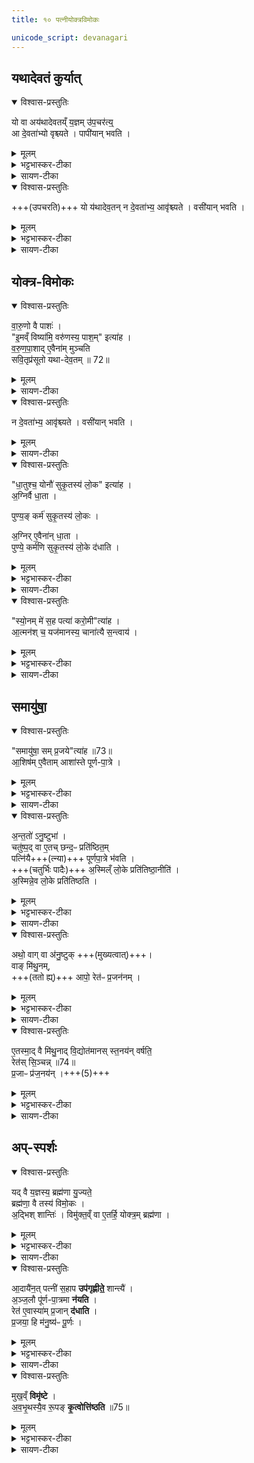 ```yaml
---
title: १० पत्नीयोक्त्रविमोकः

unicode_script: devanagari
---
```


## यथादेवतं कुर्यात्
<details open><summary>विश्वास-प्रस्तुतिः</summary>

यो वा अय॑थादेवतय्ँ य॒ज्ञम् उ॑प॒चर॑त्य्॒  
आ दे॒वता॑भ्यो वृश्च्यते ।
पापी॑यान् भवति ।  
</details>

<details><summary>मूलम्</summary>

यो वा अय॑थादेवतय्ँ य॒ज्ञमु॑प॒चर॑ति ।
आ दे॒वता॑भ्यो वृश्च्यते ।
पापी॑यान्भवति ।
</details>

<details><summary>भट्टभास्कर-टीका</summary>

1यो वा इत्यादि ॥ यो यस्य देवता तद्यथादेवतं, स्वया देवतया यज्ञं यो नोपचरति स देवताभ्य आवृश्च्यते पापतरश्च भवति । विपर्यये विपर्ययः ।
</details>

<details><summary>सायण-टीका</summary>

प्रथमं तावद्योक्त्राविमोकमन्त्रस्य पूर्वार्धं व्याचष्टे — “यो वा अयथादेवतं यज्ञमुपचरति। आ देवताभ्यो वृश्च्यते। पापीयान्भवति। 
</details>

<details open><summary>विश्वास-प्रस्तुतिः</summary>

+++(उपचरति)+++ यो य॑थादेव॒तन् न दे॒वता॑भ्य॒ आवृ॑श्च्यते ।
वसी॑यान् भवति ।
</details>

<details><summary>मूलम्</summary>

यो य॑थादेव॒तम् ।
न दे॒वता॑भ्य॒ आवृ॑श्च्यते ।
वसी॑यान्भवति ।
</details>

<details><summary>भट्टभास्कर-टीका</summary>

वसीयान् वसुमत्तरः । 'विन्मतोर्लुक्' 'टेः' इति टिलोपः ।
</details>

<details><summary>सायण-टीका</summary>

यो यथादेवतम्। न देवताभ्य आवृश्च्यते। वसीयान्भवति। 
</details>

## योक्त्र-विमोकः
<details open><summary>विश्वास-प्रस्तुतिः</summary>

वा॒रु॒णो वै पाशः॑ ।  
"इ॒मव्ँ विष्या॑मि॒ वरु॑णस्य॒ पाश॒म्" इत्या॑ह ।  
व॒रु॒ण॒पा॒शाद् ए॒वैना॑म् मुञ्चति   
सवि॒तृप्र॑सूतो यथा-देव॒तम् ॥ 72॥
</details>

<details><summary>मूलम्</summary>

वा॒रु॒णो वै पाशः॑ ।  
"इ॒मव्ँ विष्या॑मि॒ वरु॑णस्य॒ पाश॒"मित्या॑ह ।  
व॒रु॒ण॒पा॒शादे॒वैना॑म्मुञ्चति ।  
स॒वि॒तृप्र॑सूतो यथादेव॒तम् ॥ 72॥
</details>

<details><summary>सायण-टीका</summary>

वारुणो वै पाशः। इमं विष्यामि वरुणस्य पाशमित्याह। वरुणपाशादेवैनां मुञ्चति। सवितृप्रसूतो यथादेवतम्। 
</details>

<details open><summary>विश्वास-प्रस्तुतिः</summary>

न दे॒वता॑भ्य॒ आवृ॑श्च्यते ।
वसी॑यान् भवति ।
</details>

<details><summary>मूलम्</summary>

न दे॒वता॑भ्य॒ आवृ॑श्च्यते ।
वसी॑यान्भवति ।
</details>

<details><summary>सायण-टीका</summary>

न देवताभ्य आवृश्च्यते। वसीयान्भवति” (ब्रा. का. ३ प्र. ३ अ. १०) इति। 
</details>

<details open><summary>विश्वास-प्रस्तुतिः</summary>

"धा॒तुश्च॒ योनौ॑ सुकृ॒तस्य॑ लो॒क" इत्या॑ह ।  
अ॒ग्निर्वै धा॒ता ।   

पुण्य॒ङ् कर्म॑ सुकृ॒तस्य॑ लो॒कः ।  

अ॒ग्निर् ए॒वैना॑न् धा॒ता ।   
पुण्ये॒ कर्म॑णि सुकृ॒तस्य॑ लो॒के द॑धाति ।
</details>

<details><summary>मूलम्</summary>

"धा॒तुश्च॒ योनौ॑ सुकृ॒तस्य॑ लो॒क" इत्या॑ह ।  
अ॒ग्निर्वै धा॒ता ।   

पुण्य॒ङ्कर्म॑ सुकृ॒तस्य॑ लो॒कः ।  

अ॒ग्निरे॒वैना॑न्धा॒ता ।   
पुण्ये॒ कर्म॑णि सुकृ॒तस्य॑ लो॒के द॑धाति ।
</details>

<details><summary>भट्टभास्कर-टीका</summary>

इदानीं तां देवतां दर्शयति - वारुणो वा इति । 'इमं विष्यामि' इति पत्न्या योक्त्रपाशविमोचनं सवित्राऽनुज्ञात एव यथादेवतमुपचरति ततः एनां पत्नीं वरुणपाशात् मुञ्चति ।
</details>

<details><summary>सायण-टीका</summary>

तृतीयपादे पदार्थवाक्यार्थौ दर्शयति – “धातुश्च योनौ सुकृतस्य लोक इत्याह। अग्निर्वै धाता। पुण्यं कर्म सुकृतस्य लोकः। अग्निरेवैनां धाता। पुण्ये कर्मणि सुकृतस्य लोके दधाति” [ब्रा. का. ३ प्र. ३ अ. १०] इति। 
</details>

<details open><summary>विश्वास-प्रस्तुतिः</summary>

"स्यो॒नम् मे॑ स॒ह पत्या॑ करो॒मी"त्या॑ह ।   
आ॒त्मन॑श् च॒ यज॑मानस्य॒ चाना॑त्यै स॒न्त्वाय॑ ।  
</details>

<details><summary>मूलम्</summary>

"स्यो॒नम्मे॑ स॒ह पत्या॑ करो॒मी"त्या॑ह ।   
आ॒त्मन॑श्च॒ यज॑मानस्य॒ चाना॑त्यै स॒न्त्वाय॑ ।  
</details>

<details><summary>भट्टभास्कर-टीका</summary>

अनात्त्यै अखण्डनाय । द्यतेः 'अच उपसर्गात्तः' इति तत्त्वम् । **सन्त्वाय** नित्यं सङ्गत्वाय 'सह' इति मन्त्रपदात् ससाधन-क्रियावद् उपसर्गात् भाव-प्रत्ययः ॥
</details>

<details><summary>सायण-टीका</summary>

दुःखनाशाय सुखप्राप्तये च चतुर्थपादोक्तिरित्याह — “स्योनं मे सह पत्या करोमीत्याह। आत्मनश्च यजमानस्य चानात्यै संत्वाय” (ब्रा. का. ३ प्र. ३ अ. १०) इति। 
</details>

## समायु॑षा॒
<details open><summary>विश्वास-प्रस्तुतिः</summary>

"समायु॑षा॒ सम् प्र॒जये"त्या॑ह ॥73॥  
आ॒शिष॑म् ए॒वैताम् आशा॑स्ते पूर्ण-पा॒त्रे ।
</details>

<details><summary>मूलम्</summary>

"समायु॑षा॒ सम्प्र॒जये"त्या॑ह ॥73॥  
आ॒शिष॑मे॒वैतामाशा॑स्ते पूर्णपा॒त्रे ।
</details>

<details><summary>भट्टभास्कर-टीका</summary>

2समायुषेति पूर्णपात्रानयने पत्न्याः जपः ॥ पूर्णपात्रविषयां एतामाशिषमाशास्ते ।
</details>

<details><summary>सायण-टीका</summary>

पत्न्याः पूर्णपात्रविमोकार्थो यो मन्त्रस्तं व्याचष्टे – “समायुषा सं प्रजयेत्याह। आशिषमेवैतामाशास्ते पूर्णपात्रे” (ब्रा. का. ३ प्र. ३ अ. १०) इति। समानीयमान इति शेषः। 
</details>

<details open><summary>विश्वास-प्रस्तुतिः</summary>

अ॒न्त॒तो॑ ऽनु॒ष्टुभा॑ ।   
चतु॑ष्प॒द् वा ए॒तच् छन्द॒ᳶ प्रति॑ष्ठित॒म्  
पत्नि॑यै+++(त्न्या)+++ पूर्णपा॒त्रे भ॑वति ।  
+++(चतुर्भिः पादैः)+++ अ॒स्मिल्ँ लो॒के प्रति॑तिष्ठा॒नीति॑ ।  
अ॒स्मिन्ने॒व लो॒के प्रति॑तिष्ठति ।
</details>

<details><summary>मूलम्</summary>

अ॒न्त॒तो॑ऽनु॒ष्टुभा॑ ।   
चतु॑ष्प॒द्वा ए॒तच्छन्द॒ᳶ प्रति॑ष्ठित॒म्पत्नि॑यै पूर्णपा॒त्रे भ॑वति ।  
अ॒स्मिल्ँ लो॒के प्रति॑तिष्ठा॒नीति॑ ।  
अ॒स्मिन्ने॒व लो॒के प्रति॑तिष्ठति ।
</details>

<details><summary>भट्टभास्कर-टीका</summary>

अनुष्टुभेति । 'समायुषा'12 इत्यनया । पत्न्याः पूर्णपात्रे इदं चतुष्पत् अनुष्टुप् छन्दः प्रतिष्ठितमवस्थितं भवति यतः, तस्याभिप्रायं ब्रूमः - अस्मिन् लोके प्रतिष्ठितो भूयासं इत्यनेनाभिप्रायेण तत्तथा क्रियते, तस्मात् पत्नी अस्मिन् लोके प्रतितिष्ठति अनेन कर्मणा ।
</details>

<details><summary>सायण-टीका</summary>

मन्त्रगतं छन्दः प्रशंसति – ‘अन्ततोऽनुष्टुभा चतुष्पाद्वा एतच्छन्दः प्रतिष्ठितं पत्नियै पूर्णपात्रे भवति। अस्मिँल्लोके प्रतितिष्ठानीति। अस्मिन्नेव लोके प्रतितिष्ठति’ (ब्रा. का. ३ प्र. ३ अ. १०) इति। 
</details>

<details open><summary>विश्वास-प्रस्तुतिः</summary>

अथो॒ वाग् वा अ॑नु॒ष्टुक् +++(मुख्यत्वात्)+++।  
वाङ् मि॑थु॒नम्,  
+++(ततो ह्य्)+++ आपो॒ रेत॑ᳶ प्र॒जन॑नम् ।
</details>

<details><summary>मूलम्</summary>

अथो॒ वाग्वा अ॑नु॒ष्टुक् ।  
वाङ्मि॑थु॒नम् ।  
आपो॒ रेत॑ᳶ प्र॒जन॑नम् ।
</details>

<details><summary>भट्टभास्कर-टीका</summary>

अथो अपि च सर्वं वाङ्मयं अनुष्टुब् एव मुख्यत्वात् ।  
किञ्च - एतस्मादेव कारणात् वागेव आपो रेत इत्येतत् मिथुनं प्रजननं प्रजोत्पत्तिनिमित्तं भवति ।
</details>

<details><summary>सायण-टीका</summary>

प्रकारान्तरेण प्रशंसति – ‘अथो वाग्वा अनुष्टुक्। वाङ्मिथुनम्। आपो रेतः प्रजननम्। 
</details>

<details open><summary>विश्वास-प्रस्तुतिः</summary>

ए॒तस्मा॒द् वै मि॑थु॒नाद् वि॒द्योत॑मानस् स्त॒नय॑न् वर्षति॒   
रेत॑स् सि॒ञ्चन्न् ॥74॥  
प्र॒जाᳶ प्र॑ज॒नय॑न् ।+++(5)+++
</details>

<details><summary>मूलम्</summary>

ए॒तस्मा॒द्वै मि॑थु॒नाद्वि॒द्योत॑मानस्स्त॒नय॑न्वर्षति ।  
रेत॑स्सि॒ञ्चन्न् ॥74॥  
प्र॒जाᳶ प्र॑ज॒नय॑न् ।
</details>

<details><summary>भट्टभास्कर-टीका</summary>

अत एव कारणात् एतस्मान्मिथुनात् अद्भ्यो रेतसश्च हेतोः विद्योतमानः विद्युतं उत्पादयन् स्तनयन् शब्दायमानो हि वर्षति, तथा रेतस्सिक्त्वा प्रजाः प्रजनयंश्च शब्दायमानो भवति । तदिदं सर्वं पूर्णपात्रस्य अनुप्रतिष्ठितत्वात् भवति ॥
</details>

<details><summary>सायण-टीका</summary>

एतस्माद्वै मिथुनाद्विद्योतमानः स्तनयन्वर्षति। रेतः सिञ्चन्। प्रजाः प्रजनयन्’ (ब्रा. का. ३ प्र. ३ अ. १०) इति। 
</details>

## अप्-स्पर्शः
<details open><summary>विश्वास-प्रस्तुतिः</summary>

यद् वै य॒ज्ञस्य॒ ब्रह्म॑णा यु॒ज्यते॒  
ब्रह्म॑णा॒ वै तस्य॑ विमो॒कः ।  
अ॒द्भिश् शान्तिः॑ ।
विमु॑क्त॒व्ँ वा ए॒तर्हि॒ योक्त्र॒म् ब्रह्म॑णा ।
</details>

<details><summary>मूलम्</summary>

यद्वै य॒ज्ञस्य॒ ब्रह्म॑णा यु॒ज्यते॑ ।
ब्रह्म॑णा॒ वै तस्य॑ विमो॒कः ।  
अ॒द्भिश्शान्तिः॑ ।
विमु॑क्त॒व्ँवा ए॒तर्हि॒ योक्त्र॒म्ब्रह्म॑णा ।
</details>

<details><summary>भट्टभास्कर-टीका</summary>

3यद्वा इत्यादि ॥ ब्रह्मणा मन्त्रेण यज्ञसंबन्धि यद्युज्यते तस्य विमोकोपि ब्रह्मणैव न्याय्यः ।  
तत्राद्भिरेव शान्तिः सुखं भवति यागविमोकापचारक्षाळनात् ।
</details>

<details><summary>सायण-टीका</summary>

विमुक्तयोक्त्रस्य पूर्णपात्रोदकस्य च सहकारः पत्न्या कर्तव्य इत्याह — ‘यद्वै यज्ञस्य ब्रह्मणा युज्यते। ब्रह्मणा वै तस्य विमोकः। अद्भिः शान्तिः। विमुक्तं वा एतर्हि योक्त्रं ब्रह्मणा। 
</details>

<details open><summary>विश्वास-प्रस्तुतिः</summary>

आ॒दायै॑न॒त् पत्नी॑ स॒हाप **उप॑गृह्णीते॒** शान्त्यै॑ ।   
अ॒ञ्ज॒लौ पू॑र्ण-पा॒त्रमा **न॑यति** ।   
रेत॑ ए॒वास्या॑म् प्र॒जान् **द॑धाति** ।   
प्र॒जया॒ हि म॑नु॒ष्य॑ᳶ पू॒र्णः ।
</details>

<details><summary>मूलम्</summary>

आ॒दायै॑न॒त्पत्नी॑ स॒हाप उप॑गृह्णीते॒ शान्त्यै॑ ।   
अ॒ञ्ज॒लौ पू॑र्णपा॒त्रमा न॑यति ।   
रेत॑ ए॒वास्या॑म्प्र॒जान्द॑धाति ।  
प्र॒जया॒ हि म॑नु॒ष्य॑ᳶ पू॒र्णः ।
</details>

<details><summary>भट्टभास्कर-टीका</summary>

इदानीं च योक्त्रं ब्रह्मणा विमुक्तं तस्मादत्राप्यद्भिः भाव्यमित्याह - आदायेति । एनत् योक्त्रं अञ्जलावादाय तेन सहाप उपगृह्णीते पत्नी, तत् शान्त्यै भवति ।
</details>

<details><summary>सायण-टीका</summary>

आदायोनत्पत्नी सहाप उपगृह्णीते शान्त्यै’ (ब्रा. का. ३ प्र. ३ अ. १०) इति। 
यथा मन्त्रेणोपहितानां कपालानां मन्त्रेणैव विमोकः कर्तव्यस्तथा योक्त्रस्यापि योगविमोकवत्या रज्ज्वा कृतस्योपद्रवस्याद्भिः शान्तिर्युक्ता।   

योक्त्रं चेदानीं मन्त्रेण मुक्तमतोऽञ्जलौ तद्योक्त्रमादाय तेन सहापो गृह्णीयात्। तद्ग्रहणायाऽनयनं विधत्ते — ‘अञ्जलौ पूर्णपात्रमानयति। रेत एवास्यां प्रजां दधाति। प्रजया हि मनुष्यः पूर्णः’ (ब्रा. का. ३ प्र. ३ अ. १०) इति। शोभत इति शेषः। 
</details>

<details open><summary>विश्वास-प्रस्तुतिः</summary>

मुख॒व्ँ **विमृ॑ष्टे** ।  
अ॒व॒भृ॒थस्यै॒व रू॒पङ् **कृ॒त्वोत्ति॑ष्ठति** ॥75॥  
</details>

<details><summary>मूलम्</summary>

मुख॒व्ँविमृ॑ष्टे ।  
अ॒व॒भृ॒थस्यै॒व रू॒पङ्कृ॒त्वोत्ति॑ष्ठति ॥75॥  
</details>

<details><summary>भट्टभास्कर-टीका</summary>

उक्तं पूर्णपात्रानयनस्य प्रजाधारणं फलं, तत्र विशेषग्रहणे किं प्रमाणमित्याह - प्रजयेति । प्रजयैव मनुष्यस्य पूरणं भवति न क्षेत्रादिना तस्मादेवमुक्तमिति । अवभृथस्थानीयं मुखविमार्जनं कुत्वा उत्तिष्ठति पत्नी ॥



इति तृतीये तृतीये दशमोऽनुवाकः ॥  

</details>

<details><summary>सायण-टीका</summary>

पूर्णपात्रोदकेन पत्न्या मुखप्रक्षालनं विधत्ते — मुखं विमृष्टे। नवभृथस्यैव रूपं कृत्वोत्तिष्ठति’ (ब्रा. का. ३ प्र. ३ अ. १०) इति। उत्तिष्ठेदिति विधिः।
</details>
